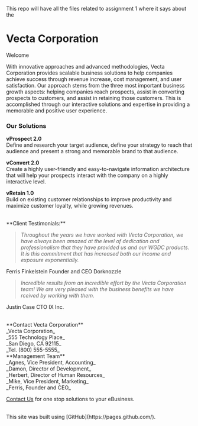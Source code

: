 
 This repo will have all the files related to assignment 1 where it says about the 

# Vecta Corporation

Welcome

With innovative approaches and advanced methodologies, Vecta Corporation provides scalable business solutions to help companies achieve success through revenue increase, cost management, and user satisfaction. Our approach stems from the three most important business growth aspects: helping companies reach prospects, assist in converting prospects to customers, and assist in retaining those customers. This is accomplished through our interactive solutions and expertise in providing a memorable and positive user experience.

### Our Solutions 

**vProspect 2.0**<br/>
Define and research your target audience, define your strategy to reach that audience and present a strong and memorable brand to that audience.

**vConvert 2.0**<br/>
Create a highly user-friendly and easy-to-navigate information architecture that will help your prospects interact with the company on a highly interactive level.

**vRetain 1.0**<br/>
Build on existing customer relationships to improve productivity and maximize customer loyalty, while growing revenues.

<br/>
**Client Testimonials:**

>_Throughout the years we have worked with Vecta Corporation, we have always been amazed at the level of dedication and professionalism that they have provided us and our WGDC products. It is this commitment that has increased both our income and exposure exponentially._

Ferris Finkelstein
Founder and CEO
Dorknozzle

>_Incredible results from an incredible effort by the Vecta Corporation team! We are very pleased with the business benefits we have rceived by working with them._

Justin Case
CTO
IX Inc.


<br/>
**Contact Vecta Corporation**<br/>
_Vecta Corporation_<br/>
_555 Technology Place_<br/>
_San Diego, CA 92115_<br/>
_Tel. (800) 555-5555_


<br/>
**Management Team**<br/>
_Agnes, Vice President, Accounting_<br/>
_Damon, Director of Development_<br/>
_Herbert, Director of Human Resources_<br/>
_Mike, Vice President, Marketing_<br/>
_Ferris, Founder and CEO_


[Contact Us](https://pages.github.com/) for one stop solutions to your eBusiness.

<br/> 
This site was built using [GitHub](https://pages.github.com/).